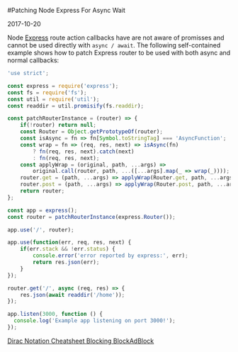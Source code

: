 #Patching Node Express For Async Wait

2017-10-20

<!--- tags: nodejs express -->

Node [Express](https://expressjs.com/) route action callbacks have are not aware of promisses and cannot be used directly with `async / await`. The following self-contained example shows how to patch Express router to be used with both async and normal callbacks:

```javascript
'use strict';

const express = require('express');
const fs = require('fs');
const util = require('util');
const readdir = util.promisify(fs.readdir);

const patchRouterInstance = (router) => {
    if(!router) return null;
    const Router = Object.getPrototypeOf(router);
    const isAsync = fn => fn[Symbol.toStringTag] === 'AsyncFunction';
    const wrap = fn => (req, res, next) => isAsync(fn) 
        ? fn(req, res, next).catch(next)
        : fn(req, res, next);
    const applyWrap = (original, path, ...args) =>
        original.call(router, path, ...([...args].map(_ => wrap(_))));
    router.get = (path, ...args) => applyWrap(Router.get, path, ...args);
    router.post = (path, ...args) => applyWrap(Router.post, path, ...args);
    return router;
};

const app = express();
const router = patchRouterInstance(express.Router());

app.use('/', router);

app.use(function(err, req, res, next) {
	if(err.stack && !err.status) {
        console.error('error reported by express:', err);
        return res.json(err);
    }
});

router.get('/', async (req, res) => {
	res.json(await readdir('/home'));
});

app.listen(3000, function () {
  console.log('Example app listening on port 3000!');
});
```

<ins class='nfooter'><a rel='prev' id='fprev' href='#blog/2018/2018-01-27-Dirac-Notation-Cheatsheet.md'>Dirac Notation Cheatsheet</a> <a rel='next' id='fnext' href='#blog/2017/2017-10-13-Blocking-BlockAdBlock.md'>Blocking BlockAdBlock</a></ins>
